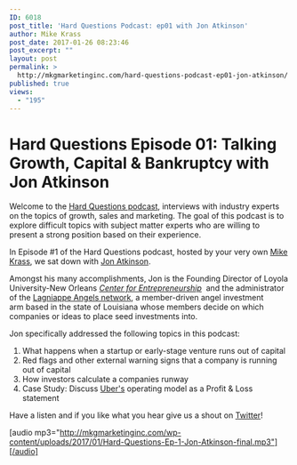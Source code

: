 ```yaml
---
ID: 6018
post_title: 'Hard Questions Podcast: ep01 with Jon Atkinson'
author: Mike Krass
post_date: 2017-01-26 08:23:46
post_excerpt: ""
layout: post
permalink: >
  http://mkgmarketinginc.com/hard-questions-podcast-ep01-jon-atkinson/
published: true
views:
  - "195"
---
```

<h1>Hard Questions Episode 01: Talking Growth, Capital &amp; Bankruptcy with Jon Atkinson</h1>
Welcome to the <a href="https://twitter.com/HardQPodcast">Hard Questions podcast</a>, interviews with industry experts on the topics of growth, sales and marketing. The goal of this podcast is to explore difficult topics with subject matter experts who are willing to present a strong position based on their experience.

In Episode #1 of the Hard Questions podcast, hosted by your very own <a href="http://mkgmarketinginc.com/about/team/mikekrass/">Mike Krass</a>, we sat down with <a href="https://www.linkedin.com/in/jon-atkinson-b5983b11">Jon Atkinson</a>.

Amongst his many accomplishments, Jon is the Founding Director of Loyola University-New Orleans <em><a href="http://www.business.loyno.edu/cecd">Center for Entrepreneurship</a>  </em>and the administrator of the <a href="http://www.bloomberg.com/research/stocks/private/snapshot.asp?privcapId=328775381">Lagniappe Angels network</a>, a member-driven angel investment arm based in the state of Louisiana whose members decide on which companies or ideas to place seed investments into.

Jon specifically addressed the following topics in this podcast:
<ol>
 	<li>What happens when a startup or early-stage venture runs out of capital</li>
 	<li>Red flags and other external warning signs that a company is running out of capital</li>
 	<li>How investors calculate a companies runway</li>
 	<li>Case Study: Discuss <a href="http://uber.com">Uber's</a> operating model as a Profit &amp; Loss statement</li>
</ol>
Have a listen and if you like what you hear give us a shout on <a href="http://twitter.com/HardQPodcast">Twitter</a>!

[audio mp3="http://mkgmarketinginc.com/wp-content/uploads/2017/01/Hard-Questions-Ep-1-Jon-Atkinson-final.mp3"][/audio]